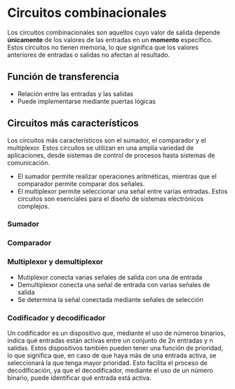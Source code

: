 # Circuitos combinacionales

Los circuitos combinacionales son aquellos cuyo valor de salida depende **únicamente** de los valores de las entradas en un **momento** específico. Estos circuitos no tienen memoria, lo que significa que los valores anteriores de entradas o salidas no afectan al resultado.

## Función de transferencia

- Relación entre las entradas y las salidas
- Puede implementarse mediante puertas lógicas

## Circuitos más característicos

Los circuitos más característicos son el sumador, el comparador y el multiplexor. Estos circuitos se utilizan en una amplia variedad de aplicaciones, desde sistemas de control de procesos hasta sistemas de comunicación.

- El sumador permite realizar operaciones aritméticas, mientras que el comparador permite comparar dos señales.
- El multiplexor permite seleccionar una señal entre varias entradas. Estos circuitos son esenciales para el diseño de sistemas electrónicos complejos.

### Sumador

### Comparador

### Multiplexor y demultiplexor

- Mutiplexor conecta varias señales de salida con una de entrada
- Demultiplexor conecta una señal de entrada con varias señales de salida
- Se determina la señal conectada mediante señales de selección

### Codificador y decodificador

Un codificador es un dispositivo que, mediante el uso de números binarios, indica qué entradas están activas entre un conjunto de 2n entradas y n salidas. Estos dispositivos también pueden tener una función de prioridad, lo que significa que, en caso de que haya más de una entrada activa, se seleccionará la que tenga mayor prioridad. Esto facilita el proceso de decodificación, ya que el decodificador, mediante el uso de un número binario, puede identificar qué entrada está activa.
